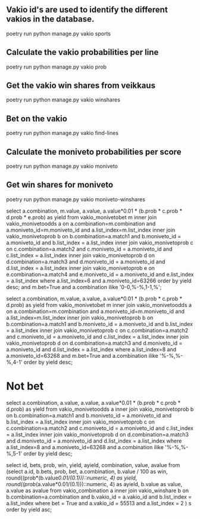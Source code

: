
## Vakio id's are used to identify the different vakios in the database.

poetry run python manage.py vakio sports

## Calculate the vakio probabilities per line

poetry run python manage.py vakio prob

## Get the vakio win shares from veikkaus

poetry run python manage.py vakio winshares

## Bet on the vakio

poetry run python manage.py vakio find-lines

## Calculate the moniveto probabilities per score

poetry run python manage.py vakio moniveto

## Get win shares for moniveto

poetry run python manage.py vakio moniveto-winshares

select a.combination, m.value, a.value, a.value*0.01 * (b.prob * c.prob * d.prob * e.prob) as yield from vakio_monivetobet m
inner join vakio_monivetoodds a on a.combination=m.combination and a.moniveto_id=m.moniveto_id
and a.list_index=m.list_index
inner join vakio_monivetoprob b on b.combination=a.match1 and b.moniveto_id = a.moniveto_id and b.list_index = a.list_index
inner join vakio_monivetoprob c on c.combination=a.match2 and c.moniveto_id = a.moniveto_id and c.list_index = a.list_index
inner join vakio_monivetoprob d on d.combination=a.match3 and d.moniveto_id = a.moniveto_id and d.list_index = a.list_index
inner join vakio_monivetoprob e on e.combination=a.match4 and e.moniveto_id = a.moniveto_id and e.list_index = a.list_index
where a.list_index=6 and a.moniveto_id=63266 
order by yield desc;
and m.bet=True 
and a.combination ilike '0-0,%-%,1-1,%';

select a.combination, m.value, a.value, a.value*0.01 * (b.prob * c.prob * d.prob) as yield from vakio_monivetobet m
inner join vakio_monivetoodds a on a.combination=m.combination and a.moniveto_id=m.moniveto_id
and a.list_index=m.list_index
inner join vakio_monivetoprob b on b.combination=a.match1 and b.moniveto_id = a.moniveto_id and b.list_index = a.list_index
inner join vakio_monivetoprob c on c.combination=a.match2 and c.moniveto_id = a.moniveto_id and c.list_index = a.list_index
inner join vakio_monivetoprob d on d.combination=a.match3 and d.moniveto_id = a.moniveto_id and d.list_index = a.list_index
where a.list_index=8 and a.moniveto_id=63268
and m.bet=True 
and a.combination ilike '%-%,%-%,4-1'
order by yield desc;

# Not bet
select a.combination, a.value, a.value, a.value*0.01 * (b.prob * c.prob * d.prob) as yield from vakio_monivetoodds a
inner join vakio_monivetoprob b on b.combination=a.match1 and b.moniveto_id = a.moniveto_id and b.list_index = a.list_index
inner join vakio_monivetoprob c on c.combination=a.match2 and c.moniveto_id = a.moniveto_id and c.list_index = a.list_index
inner join vakio_monivetoprob d on d.combination=a.match3 and d.moniveto_id = a.moniveto_id and d.list_index = a.list_index
where a.list_index=8 and a.moniveto_id=63268 
and a.combination ilike '%-%,%-%,5-1'
order by yield desc;


select id, bets, prob, win, yield, ayield, combination, value, avalue from 
        (select a.id, b.bets, prob, bet, a.combination,
            b.value / 100 as win, 
            round((prob*(b.value*0.01/(0.1)))::numeric, 4) as yield,
            round((prob*(a.value*0.01/(0.1)))::numeric, 4) as ayield,
            b.value as value,
            a.value as avalue
    from vakio_combination a 
    inner join vakio_winshare b on b.combination=a.combination and 
        b.vakio_id = a.vakio_id and b.list_index = a.list_index
    where bet = True and a.vakio_id = 55513 and a.list_index = 2
    ) s  order by yield asc;


